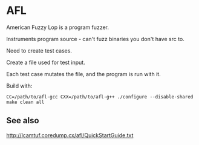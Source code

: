 
# AFL

American Fuzzy Lop is a program fuzzer.

Instruments program source - can't fuzz binaries you don't have src to.

Need to create test cases.

Create a file used for test input.

Each test case mutates the file, and the program is run with it.

Build with:

```
CC=/path/to/afl-gcc CXX=/path/to/afl-g++ ./configure --disable-shared
make clean all
```

## See also
http://lcamtuf.coredump.cx/afl/QuickStartGuide.txt